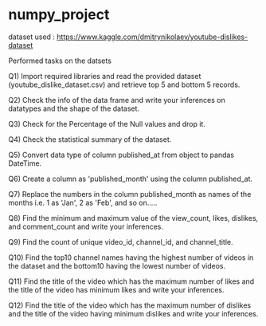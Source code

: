 # numpy_project

dataset used : https://www.kaggle.com/dmitrynikolaev/youtube-dislikes-dataset

Performed tasks on the datsets

Q1) Import required libraries and read the provided dataset
(youtube_dislike_dataset.csv) and retrieve top 5 and bottom 5 records.

Q2) Check the info of the data frame and write your inferences on
datatypes and the shape of the dataset.

Q3) Check for the Percentage of the Null values and drop
it.

Q4) Check the statistical summary of the dataset.

Q5) Convert data type of column published_at from object to pandas
DateTime.

Q6) Create a column as 'published_month' using the column published_at.

Q7) Replace the numbers in the column published_month as names of the
months i.e. 1 as 'Jan', 2 as 'Feb', and so on.....

Q8) Find the minimum and maximum value of the view_count, likes,
dislikes, and comment_count and write your inferences.

Q9) Find the count of unique video_id, channel_id, and channel_title.

Q10) Find the top10 channel names having the highest number of videos in
the dataset and the bottom10 having the lowest number of videos.

Q11) Find the title of the video which has the maximum number of likes
and the title of the video has minimum likes and write your inferences.

Q12) Find the title of the video which has the maximum number of dislikes
and the title of the video having minimum dislikes and write your
inferences.


